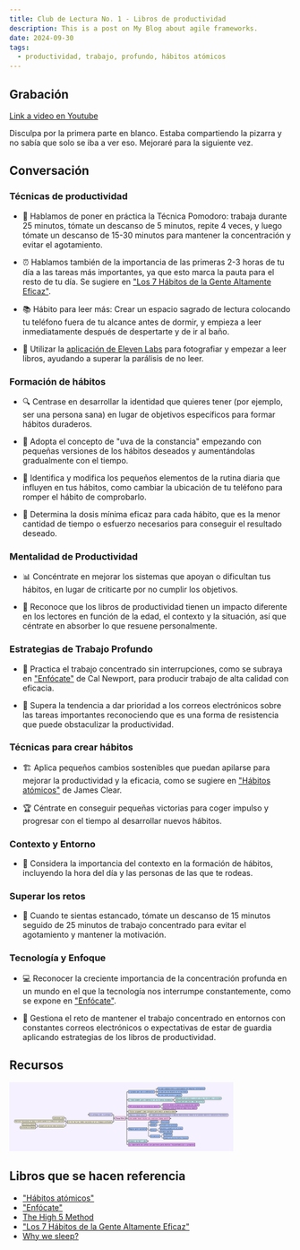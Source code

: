 ```yaml
---
title: Club de Lectura No. 1 - Libros de productividad
description: This is a post on My Blog about agile frameworks.
date: 2024-09-30
tags:
  - productividad, trabajo, profundo, hábitos atómicos
---
```

## Grabación
[Link a video en Youtube](https://youtu.be/bE4m2gGCNHM)

Disculpa por la primera parte en blanco. Estaba compartiendo la pizarra y no sabía que solo se iba a ver eso.
Mejoraré para la siguiente vez.

## Conversación

### Técnicas de productividad

* 🎯 Hablamos de poner en práctica la Técnica Pomodoro: trabaja durante 25 minutos, tómate un descanso de 5 minutos, repite 4 veces, y luego tómate un descanso de 15-30 minutos para mantener la concentración y evitar el agotamiento.

* ⏰ Hablamos también de la importancia de las primeras 2-3 horas de tu día a las tareas más importantes, ya que esto marca la pauta para el resto de tu día. Se sugiere en ["Los 7 Hábitos de la Gente Altamente Eficaz"](https://www.goodreads.com/book/show/40892897-los-7-h-bitos-de-la-gente-altamente-efectiva).

* 📚 Hábito para leer más: Crear un espacio sagrado de lectura colocando tu teléfono fuera de tu alcance antes de dormir, y empieza a leer inmediatamente después de despertarte y de ir al baño.

* 📱 Utilizar la [aplicación de Eleven Labs](https://elevenlabs.io/text-reader) para fotografiar y empezar a leer libros, ayudando a superar la parálisis de no leer.

### Formación de hábitos
* 🔍 Centrase en desarrollar la identidad que quieres tener (por ejemplo, ser una persona sana) en lugar de objetivos específicos para formar hábitos duraderos.

* 🍇 Adopta el concepto de "uva de la constancia" empezando con pequeñas versiones de los hábitos deseados y aumentándolas gradualmente con el tiempo.

* 🔎 Identifica y modifica los pequeños elementos de la rutina diaria que influyen en tus hábitos, como cambiar la ubicación de tu teléfono para romper el hábito de comprobarlo.

* 🎯 Determina la dosis mínima eficaz para cada hábito, que es la menor cantidad de tiempo o esfuerzo necesarios para conseguir el resultado deseado.

### Mentalidad de Productividad
* 📊 Concéntrate en mejorar los sistemas que apoyan o dificultan tus hábitos, en lugar de criticarte por no cumplir los objetivos.

* 🧠 Reconoce que los libros de productividad tienen un impacto diferente en los lectores en función de la edad, el contexto y la situación, así que céntrate en absorber lo que resuene personalmente.

### Estrategias de Trabajo Profundo
* 🎯 Practica el trabajo concentrado sin interrupciones, como se subraya en ["Enfócate"](https://www.goodreads.com/book/show/36509192-enfocate-trabajo-profundo) de Cal Newport, para producir trabajo de alta calidad con eficacia.

* 📧 Supera la tendencia a dar prioridad a los correos electrónicos sobre las tareas importantes reconociendo que es una forma de resistencia que puede obstaculizar la productividad.

### Técnicas para crear hábitos
* 🏗️ Aplica pequeños cambios sostenibles que puedan apilarse para mejorar la productividad y la eficacia, como se sugiere en ["Hábitos atómicos"](https://www.goodreads.com/es/book/show/47620585-habitos-atomicos) de James Clear.

* 🏆 Céntrate en conseguir pequeñas victorias para coger impulso y progresar con el tiempo al desarrollar nuevos hábitos.

### Contexto y Entorno
* 👥 Considera la importancia del contexto en la formación de hábitos, incluyendo la hora del día y las personas de las que te rodeas.

### Superar los retos
* 🔄 Cuando te sientas estancado, tómate un descanso de 15 minutos seguido de 25 minutos de trabajo concentrado para evitar el agotamiento y mantener la motivación.

### Tecnología y Enfoque
* 💻 Reconocer la creciente importancia de la concentración profunda en un mundo en el que la tecnología nos interrumpe constantemente, como se expone en ["Enfócate"](https://www.goodreads.com/book/show/36509192-enfocate-trabajo-profundo).

* 📱 Gestiona el reto de mantener el trabajo concentrado en entornos con constantes correos electrónicos o expectativas de estar de guardia aplicando estrategias de los libros de productividad.

## Recursos

<img src="./mapa.png" width="400" />

## Libros que se hacen referencia

* ["Hábitos atómicos"](https://www.goodreads.com/es/book/show/47620585-habitos-atomicos)
* ["Enfócate"](https://www.goodreads.com/book/show/36509192-enfocate-trabajo-profundo)
* [The High 5 Method](https://www.goodreads.com/book/show/58505300-the-high-5-habit)
* ["Los 7 Hábitos de la Gente Altamente Eficaz"](https://www.goodreads.com/book/show/40892897-los-7-h-bitos-de-la-gente-altamente-efectiva)
* [Why we sleep?](https://www.goodreads.com/book/show/34466963-why-we-sleep)

